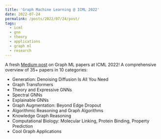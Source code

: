 ```yaml
---
title: 'Graph Machine Learning @ ICML 2022'
date: 2022-07-24
permalink: /posts/2022/07/24/post/
tags:
  - icml
  - gnn
  - theory
  - applications
  - graph ml
  - research
---
```


A fresh [Medium post](https://towardsdatascience.com/graph-machine-learning-icml-2022-252f39865c70) on Graph ML papers at ICML 2022!
A comprehensive overview of 35+ papers in 10 categories:

- Generation: Denoising Diffusion Is All You Need
- Graph Transformers
- Theory and Expressive GNNs
- Spectral GNNs
- Explainable GNNs
- Graph Augmentation: Beyond Edge Dropout
- Algorithmic Reasoning and Graph Algorithms
- Knowledge Graph Reasoning
- Computational Biology: Molecular Linking, Protein Binding, Property Prediction
- Cool Graph Applications




